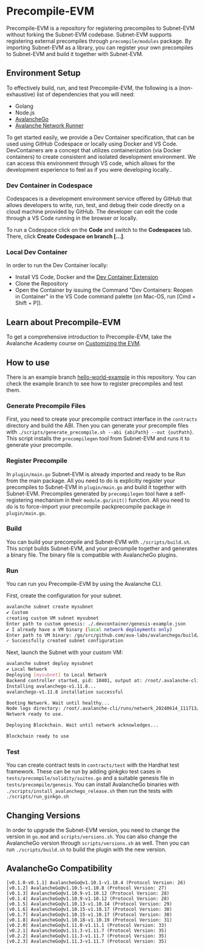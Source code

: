 # Precompile-EVM

Precompile-EVM is a repository for registering precompiles to Subnet-EVM without forking the Subnet-EVM codebase. Subnet-EVM supports registering external precompiles through `precompile/modules` package. By importing Subnet-EVM as a library, you can register your own precompiles to Subnet-EVM and build it together with Subnet-EVM.

## Environment Setup

To effectively build, run, and test Precompile-EVM, the following is a (non-exhaustive) list of dependencies that you will need:

- Golang
- Node.js
- [AvalancheGo](https://github.com/ava-labs/avalanchego)
- [Avalanche Network Runner](https://github.com/ava-labs/avalanche-network-runner)

To get started easily, we provide a Dev Container specification, that can be used using GitHub Codespace or locally using Docker and VS Code. DevContainers are a concept that utilizes containerization (via Docker containers) to create consistent and isolated development environment. We can access this environment through VS code, which allows for the development experience to feel as if you were developing locally..

### Dev Container in Codespace

Codespaces is a development environment service offered by GitHub that allows developers to write, run, test, and debug their code directly on a cloud machine provided by GitHub. The developer can edit the code through a VS Code running in the browser or locally.

To run a Codespace click on the **Code** and switch to the **Codespaces** tab. There, click **Create Codespace on branch [...]**.

### Local Dev Container

In order to run the Dev Container locally:

- Install VS Code, Docker and the [Dev Container Extension](https://marketplace.visualstudio.com/items?itemName=ms-vscode-remote.remote-containers)
- Clone the Repository
- Open the Container by issuing the Command "Dev Containers: Reopen in Container" in the VS Code command palette (on Mac-OS, run [Cmd + Shift + P]).

## Learn about Precompile-EVM

To get a comprehensive introduction to Precompile-EVM, take the Avalanche Academy course on [Customizing the EVM](https://academy.avax.com/course/customize-evm).

## How to use

There is an example branch [hello-world-example](https://github.com/ava-labs/precompile-evm/tree/hello-world-example) in this repository. You can check the example branch to see how to register precompiles and test them.

### Generate Precompile Files

First, you need to create your precompile contract interface in the `contracts` directory and build the ABI. Then you can generate your precompile files with `./scripts/generate_precompile.sh --abi {abiPath} --out {outPath}`. This script installs the `precompilegen` tool from Subnet-EVM and runs it to generate your precompile.

### Register Precompile

In `plugin/main.go` Subnet-EVM is already imported and ready to be Run from the main package. All you need to do is explicitly register your precompiles to Subnet-EVM in `plugin/main.go` and build it together with Subnet-EVM. Precompiles generated by `precompilegen` tool have a self-registering mechanism in their `module.go/init()` function. All you need to do is to force-import your precompile packprecompile package in `plugin/main.go`.

### Build

You can build your precompile and Subnet-EVM with `./scripts/build.sh`. This script builds Subnet-EVM, and your precompile together and generates a binary file. The binary file is compatible with AvalancheGo plugins.

### Run

You can run you Precompile-EVM by using the Avalanche CLI.

First, create the configuration for your subnet.

```bash
avalanche subnet create mysubnet
✔ Custom
creating custom VM subnet mysubnet
Enter path to custom genesis: ./.devcontainer/genesis-example.json
✔ I already have a VM binary (local network deployments only)
Enter path to VM binary: /go/src/github.com/ava-labs/avalanchego/build/plugins/srEXiWaHuhNyGwPUi444Tu47ZEDwxTWrbQiuD7FmgSAQ6X7Dy
✓ Successfully created subnet configuration
```

Next, launch the Subnet with your custom VM:

```bash
avalanche subnet deploy mysubnet
✔ Local Network
Deploying [mysubnet] to Local Network
Backend controller started, pid: 10401, output at: /root/.avalanche-cli/runs/server_20240614_111700/avalanche-cli-backend.log
Installing avalanchego-v1.11.8...
avalanchego-v1.11.8 installation successful

Booting Network. Wait until healthy...
Node logs directory: /root/.avalanche-cli/runs/network_20240614_111713/node<i>/logs
Network ready to use.

Deploying Blockchain. Wait until network acknowledges...

Blockchain ready to use
```

### Test

You can create contract tests in `contracts/test` with the Hardhat test framework. These can be run by adding ginkgko test cases in `tests/precompile/solidity/suites.go` and a suitable genesis file in `tests/precompile/genesis`. You can install AvalancheGo binaries with `./scripts/install_avalanchego_release.sh` then run the tests with `./scripts/run_ginkgo.sh`

## Changing Versions

In order to upgrade the Subnet-EVM version, you need to change the version in `go.mod` and `scripts/versions.sh`. You can also change the AvalancheGo version through `scripts/versions.sh` as well. Then you can run `./scripts/build.sh` to build the plugin with the new version.

## AvalancheGo Compatibility

```text
[v0.1.0-v0.1.1] AvalancheGo@v1.10.1-v1.10.4 (Protocol Version: 26)
[v0.1.2] AvalancheGo@v1.10.5-v1.10.8 (Protocol Version: 27)
[v0.1.3] AvalancheGo@v1.10.9-v1.10.12 (Protocol Version: 28)
[v0.1.4] AvalancheGo@v1.10.9-v1.10.12 (Protocol Version: 28)
[v0.1.5] AvalancheGo@v1.10.13-v1.10.14 (Protocol Version: 29)
[v0.1.6] AvalancheGo@v1.10.15-v1.10.17 (Protocol Version: 30)
[v0.1.7] AvalancheGo@v1.10.15-v1.10.17 (Protocol Version: 30)
[v0.1.8] AvalancheGo@v1.10.18-v1.10.19 (Protocol Version: 31)
[v0.2.0] AvalancheGo@v1.11.0-v1.11.1 (Protocol Version: 33)
[v0.2.1] AvalancheGo@v1.11.3-v1.11.7 (Protocol Version: 35)
[v0.2.2] AvalancheGo@v1.11.3-v1.11.7 (Protocol Version: 35)
[v0.2.3] AvalancheGo@v1.11.3-v1.11.7 (Protocol Version: 35)
```

